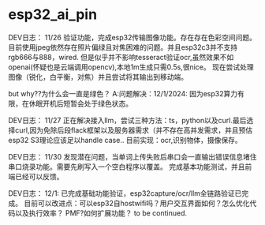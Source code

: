 # esp32_ai_pin

DEV日志：
11/26
验证功能，完成esp32传输图像功能。存在存在色彩空间问题。目前使用jpeg依然存在照片偏绿且对焦困难的问题。并且esp32c3并不支持rgb666与888，wired.
但是似乎并不影响tesseract验证ocr,虽然效果不如openai(怀疑也是云端调用opencv),本地1m生成只需0.5s,很nice。
现在尝试处理图像（锐化，白平衡，对焦）并且尝试将其输出到移动端。

but why??为什么会一直是绿色？
A:问题解决：12/1/2024: 因为esp32算力有限，在休眠开机后短暂会处于绿色状态。

DEV日志：
11/27
正在解决接入llm，尝试三种方法：ts，python以及curl.最后选择curl,因为免除后段flack框架以及服务器需求（并不存在高并发需求，并且预估esp32 S3理论应该足以handle case..
目前实现：ocr,识别物体，摄像保存。


DEV日志：
11/30
发现潜在问题，当单词上传失败后串口会一直输出错误信息堵住串口烧录功能。需要先刷写入一个空白程序以覆盖。
完成基本功能测试，并且前端已经可以反馈。


DEV日志：
12/1:
已完成基础功能验证，esp32capture/ocr/llm全链路验证已完成。
目前可以改进点：可以esp32自hostwifi吗？用户交互界面如何？怎么优化代码以及执行效率？
PMF?如何扩展功能？
to be continued.

